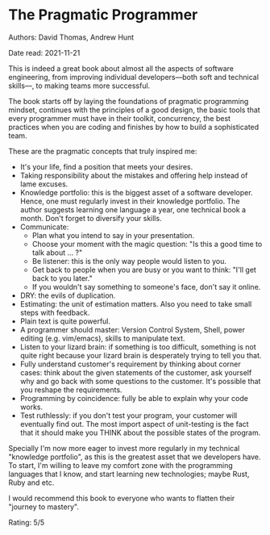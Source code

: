 # The Pragmatic Programmer
Authors: David Thomas, Andrew Hunt

Date read: 2021-11-21

This is indeed a great book about almost all the aspects of software engineering, from improving individual developers—both soft and technical skills—, to making teams more successful.

The book starts off by laying the foundations of pragmatic programming mindset, continues with the principles of a good design, the basic tools that every programmer must have in their toolkit, concurrency, the best practices when you are coding and finishes by how to build a sophisticated team.

These are the pragmatic concepts that truly inspired me:

* It's your life, find a position that meets your desires.
* Taking responsibility about the mistakes and offering help instead of lame excuses.
* Knowledge portfolio: this is the biggest asset of a software developer. Hence, one must regularly invest in their knowledge portfolio. The author suggests learning one language a year, one technical book a month. Don't forget to diversify your skills.
* Communicate:
    * Plan what you intend to say in your presentation.
    * Choose your moment with the magic question: "Is this a good time to talk about ... ?"
    * Be listener: this is the only way people would listen to you.
    * Get back to people when you are busy or you want to think: "I'll get back to you later."
    * If you wouldn't say something to someone's face, don't say it online.
* DRY: the evils of duplication.
* Estimating: the unit of estimation matters. Also you need to take small steps with feedback.
* Plain text is quite powerful.
* A programmer should master: Version Control System, Shell, power editing (e.g. vim/emacs), skills to manipulate text.
* Listen to your lizard brain: if something is too difficult, something is not quite right because your lizard brain is desperately trying to tell you that.
* Fully understand customer's requirement by thinking about corner cases: think about the given statements of the customer, ask yourself why and go back with some questions to the customer. It's possible that you reshape the requirements.
* Programming by coincidence: fully be able to explain why your code works.
* Test ruthlessly: if you don't test your program, your customer will eventually find out. The most import aspect of unit-testing is the fact that it should make you THINK about the possible states of the program.

Specially I'm now more eager to invest more regularly in my technical "knowledge portfolio", as this is the greatest asset that we developers have. To start, I'm willing to leave my comfort zone with the programming languages that I know, and start learning new technologies; maybe Rust, Ruby and etc.

I would recommend this book to everyone who wants to flatten their "journey to mastery".

Rating: 5/5
